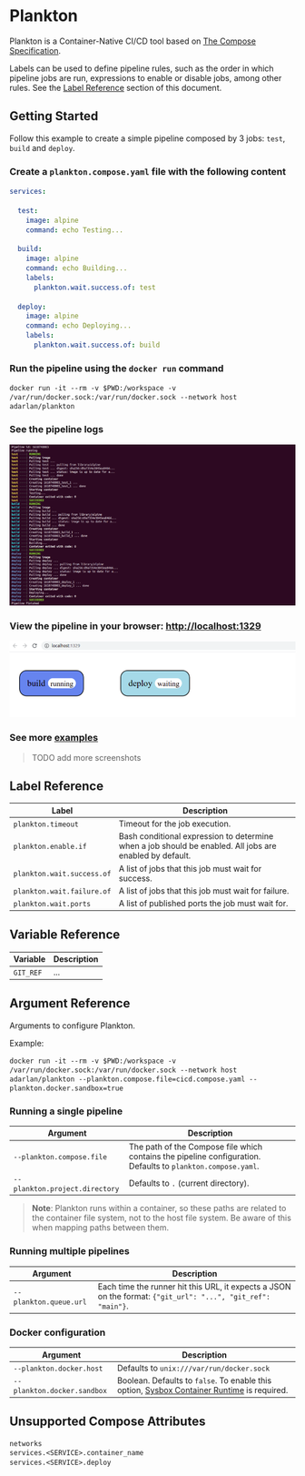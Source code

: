 # Plankton

Plankton is a Container-Native CI/CD tool based on [The Compose Specification](https://github.com/compose-spec/compose-spec/blob/master/spec.md).

Labels can be used to define pipeline rules, such as the order in which pipeline jobs are run, expressions to enable or disable jobs, among other rules.
See the [Label Reference](#label-reference) section of this document.

## Getting Started

Follow this example to create a simple pipeline composed by 3 jobs:
`test`, `build` and `deploy`.

### Create a `plankton.compose.yaml` file with the following content

```yaml
services:

  test:
    image: alpine
    command: echo Testing...

  build:
    image: alpine
    command: echo Building...
    labels:
      plankton.wait.success.of: test

  deploy:
    image: alpine
    command: echo Deploying...
    labels:
      plankton.wait.success.of: build
```

### Run the pipeline using the `docker run` command

```shell
docker run -it --rm -v $PWD:/workspace -v /var/run/docker.sock:/var/run/docker.sock --network host adarlan/plankton
```

### See the pipeline logs

![Pipeline logs](screenshots/pipeline-logs.png)

### View the pipeline in your browser: [http://localhost:1329](http://localhost:1329)

![Pipeline page](screenshots/pipeline-page.png)

### See more [examples](examples)

> TODO add more screenshots

## Label Reference

| Label | Description |
| ----- | ----------- |
| `plankton.timeout` | Timeout for the job execution. |
| `plankton.enable.if` | Bash conditional expression to determine when a job should be enabled. All jobs are enabled by default. |
| `plankton.wait.success.of` | A list of jobs that this job must wait for success. |
| `plankton.wait.failure.of` | A list of jobs that this job must wait for failure. |
| `plankton.wait.ports` | A list of published ports the job must wait for. |

## Variable Reference

| Variable | Description |
| -------- | ----------- |
| `GIT_REF` | ... |

## Argument Reference

Arguments to configure Plankton.

Example:

```shell
docker run -it --rm -v $PWD:/workspace -v /var/run/docker.sock:/var/run/docker.sock --network host adarlan/plankton --plankton.compose.file=cicd.compose.yaml --plankton.docker.sandbox=true
```

### Running a single pipeline

| Argument | Description |
| -------- | ----------- |
| `--plankton.compose.file` | The path of the Compose file which contains the pipeline configuration. Defaults to `plankton.compose.yaml`. |
| `--plankton.project.directory` | Defaults to `.` (current directory). |

> **Note**: Plankton runs within a container, so these paths are related to the container file system, not to the host file system. Be aware of this when mapping paths between them.

### Running multiple pipelines

| Argument | Description |
| -------- | ----------- |
| `--plankton.queue.url` | Each time the runner hit this URL, it expects a JSON on the format: `{"git_url": "...", "git_ref": "main"}`. |

### Docker configuration

| Argument | Description |
| -------- | ----------- |
| `--plankton.docker.host` | Defaults to `unix:///var/run/docker.sock` |
| `--plankton.docker.sandbox` | Boolean. Defaults to `false`. To enable this option, [Sysbox Container Runtime](https://github.com/nestybox/sysbox) is required. |

## Unsupported Compose Attributes

```txt
networks
services.<SERVICE>.container_name
services.<SERVICE>.deploy
```
